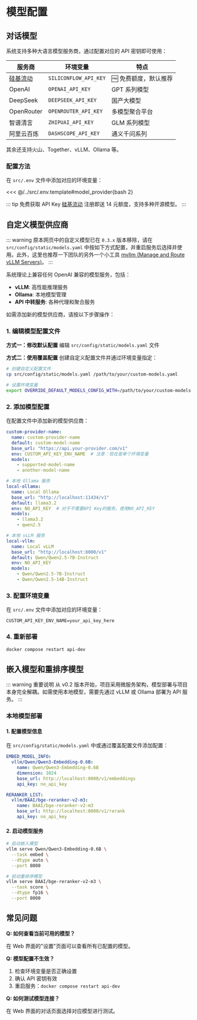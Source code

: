 # 模型配置

## 对话模型

系统支持多种大语言模型服务商，通过配置对应的 API 密钥即可使用：

| 服务商 | 环境变量 | 特点 |
|--------|----------|------|
| [硅基流动](https://cloud.siliconflow.cn/i/Eo5yTHGJ) | `SILICONFLOW_API_KEY` | 🆓 免费额度，默认推荐 |
| OpenAI | `OPENAI_API_KEY` | GPT 系列模型 |
| DeepSeek | `DEEPSEEK_API_KEY` | 国产大模型 |
| OpenRouter | `OPENROUTER_API_KEY` | 多模型聚合平台 |
| 智谱清言 | `ZHIPUAI_API_KEY` | GLM 系列模型 |
| 阿里云百炼 | `DASHSCOPE_API_KEY` | 通义千问系列 |

其余还支持火山、Together、vLLM、Ollama 等。

### 配置方法

在 `src/.env` 文件中添加对应的环境变量：

<<< @/../src/.env.template#model_provider{bash 2}


::: tip 免费获取 API Key
[硅基流动](https://cloud.siliconflow.cn/i/Eo5yTHGJ) 注册即送 14 元额度，支持多种开源模型。
:::

## 自定义模型供应商

::: warning
原本网页中的自定义模型已在 `0.3.x` 版本移除，请在 `src/config/static/models.yaml` 中按如下方式配置，并重启服务后选择并使用。此外，这里也推荐一下团队的另外一个小工具 [mvllm (Manage and Route vLLM Servers)](https://github.com/xerrors/mvllm)。
:::

系统理论上兼容任何 OpenAI 兼容的模型服务，包括：

- **vLLM**: 高性能推理服务
- **Ollama**: 本地模型管理
- **API 中转服务**: 各种代理和聚合服务

如需添加新的模型供应商，请按以下步骤操作：

### 1. 编辑模型配置文件

**方式一：修改默认配置**
编辑 `src/config/static/models.yaml` 文件

**方式二：使用覆盖配置**
创建自定义配置文件并通过环境变量指定：
```bash
# 创建自定义配置文件
cp src/config/static/models.yaml /path/to/your/custom-models.yaml

# 设置环境变量
export OVERRIDE_DEFAULT_MODELS_CONFIG_WITH=/path/to/your/custom-models.yaml
```

### 2. 添加模型配置

在配置文件中添加新的模型供应商：

```yaml
custom-provider-name:
  name: custom-provider-name
  default: custom-model-name
  base_url: "https://api.your-provider.com/v1"
  env: CUSTOM_API_KEY_ENV_NAME  # 注意：现在是单个环境变量
  models:
    - supported-model-name
    - another-model-name

# 本地 Ollama 服务
local-ollama:
  name: Local Ollama
  base_url: "http://localhost:11434/v1"
  default: llama3.2
  env: NO_API_KEY  # 对于不需要API Key的服务，使用NO_API_KEY
  models:
    - llama3.2
    - qwen2.5

# 本地 vLLM 服务
local-vllm:
  name: Local vLLM
  base_url: "http://localhost:8000/v1"
  default: Qwen/Qwen2.5-7B-Instruct
  env: NO_API_KEY
  models:
    - Qwen/Qwen2.5-7B-Instruct
    - Qwen/Qwen2.5-14B-Instruct
```

### 3. 配置环境变量

在 `src/.env` 文件中添加对应的环境变量：
```env
CUSTOM_API_KEY_ENV_NAME=your_api_key_here
```

### 4. 重新部署

```bash
docker compose restart api-dev
```

## 嵌入模型和重排序模型

::: warning 重要说明
从 v0.2 版本开始，项目采用微服务架构，模型部署与项目本身完全解耦。如需使用本地模型，需要先通过 vLLM 或 Ollama 部署为 API 服务。
:::

### 本地模型部署

#### 1. 配置模型信息

在 `src/config/static/models.yaml` 中或通过覆盖配置文件添加配置：

```yaml
EMBED_MODEL_INFO:
  vllm/Qwen/Qwen3-Embedding-0.6B:
    name: Qwen/Qwen3-Embedding-0.6B
    dimension: 1024
    base_url: http://localhost:8000/v1/embeddings
    api_key: no_api_key

RERANKER_LIST:
  vllm/BAAI/bge-reranker-v2-m3:
    name: BAAI/bge-reranker-v2-m3
    base_url: http://localhost:8000/v1/rerank
    api_key: no_api_key
```

#### 2. 启动模型服务

```bash
# 启动嵌入模型
vllm serve Qwen/Qwen3-Embedding-0.6B \
  --task embed \
  --dtype auto \
  --port 8000

# 启动重排序模型
vllm serve BAAI/bge-reranker-v2-m3 \
  --task score \
  --dtype fp16 \
  --port 8000
```

## 常见问题

**Q: 如何查看当前可用的模型？**

在 Web 界面的"设置"页面可以查看所有已配置的模型。

**Q: 模型配置不生效？**

1. 检查环境变量是否正确设置
2. 确认 API 密钥有效
3. 重启服务：`docker compose restart api-dev`

**Q: 如何测试模型连接？**

在 Web 界面的对话页面选择对应模型进行测试。
